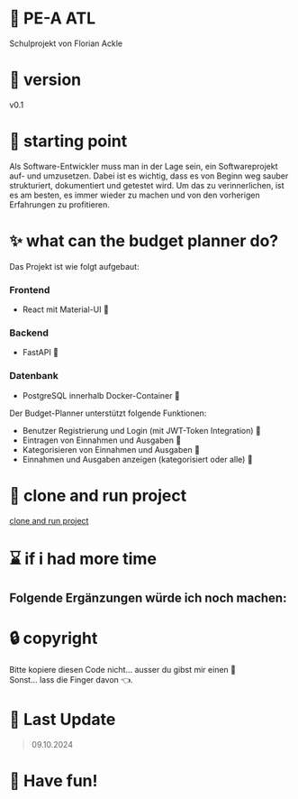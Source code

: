 # :page_facing_up: PE-A ATL

Schulprojekt von Florian Ackle

# :bookmark: version

v0.1

# :construction_worker: starting point

Als Software-Entwickler muss man in der Lage sein, ein Softwareprojekt auf- und umzusetzen. Dabei ist es wichtig, dass es von Beginn weg sauber strukturiert, dokumentiert und getestet wird. Um das zu verinnerlichen, ist es am besten, es immer wieder zu machen und von den vorherigen Erfahrungen zu profitieren.

# :sparkles: what can the budget planner do?

Das Projekt ist wie folgt aufgebaut:
### Frontend
- React mit Material-UI :lipstick:

### Backend
- FastAPI :rocket:

### Datenbank
- PostgreSQL innerhalb Docker-Container :whale2:

Der Budget-Planner unterstützt folgende Funktionen:
- Benutzer Registrierung und Login (mit JWT-Token Integration) :closed_lock_with_key:
- Eintragen von Einnahmen und Ausgaben :money_with_wings:
- Kategorisieren von Einnahmen und Ausgaben :bookmark:
- Einnahmen und Ausgaben anzeigen (kategorisiert oder alle) :scroll:

# :rocket: clone and run project
[clone and run project](knowledgebase/CLONE-PROJECT.md)

# :hourglass: if i had more time

Folgende Ergänzungen würde ich noch machen:
- 

# :lock: copyright

Bitte kopiere diesen Code nicht... ausser du gibst mir einen :cookie:
</br>
Sonst... lass die Finger davon :point_left:.

# :date: Last Update

> 09.10.2024

# :rocket: Have fun!
